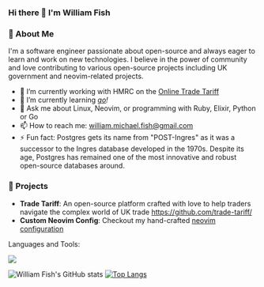 ### Hi there 👋 I'm William Fish

### 🚀 About Me

I'm a software engineer passionate about open-source and always eager to learn and work on new technologies. I believe in the power of community and love contributing to various open-source projects including UK government and neovim-related projects.

- 🔭 I’m currently working with HMRC on the [Online Trade Tariff](https://github.com/trade-tariff/)
- 🐋 I’m currently learning *[go](https://gobyexample.com/)!*
- 💬 Ask me about Linux, Neovim, or programming with Ruby, Elixir, Python  or Go
- 📫 How to reach me: <william.michael.fish@gmail.com>
- ⚡ Fun fact: Postgres gets its name from "POST-Ingres" as it was a successor to the Ingres database developed in the 1970s. Despite its age, Postgres has remained one of the most innovative and robust open-source databases around.

### 🌱 Projects

- **Trade Tariff**: An open-source platform crafted with love to help traders navigate the complex world of UK trade <https://github.com/trade-tariff/>
- **Custom Neovim Config**: Checkout my hand-crafted [neovim configuration](https://github.com/willfish/vimrc)

Languages and Tools:

<p>
  <a href="https://skillicons.dev">
    <img src="https://skillicons.dev/icons?i=linux,neovim,ruby,py,postgres,aws,docker,go,js,elixir&perline=5" />
  </a>
</p>

![William Fish's GitHub stats](https://github-readme-stats.vercel.app/api?username=willfish&hide_rank=true&theme=dracula)
[![Top Langs](https://github-readme-stats.vercel.app/api/top-langs/?username=willfish&hide=css,html,coffeescript)](https://github.com/willfish)

